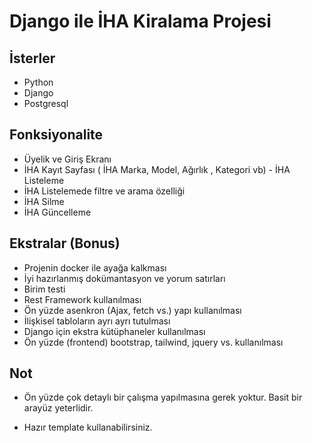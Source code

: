# Django ile İHA Kiralama Projesi

## İsterler

- Python
- Django
- Postgresql

## Fonksiyonalite

- Üyelik ve Giriş Ekranı
- İHA Kayıt Sayfası ( İHA Marka, Model, Ağırlık , Kategori vb) - İHA Listeleme
- İHA Listelemede filtre ve arama özelliği
- İHA Silme
- İHA Güncelleme

## Ekstralar (Bonus)

- Projenin docker ile ayağa kalkması
- İyi hazırlanmış dokümantasyon ve yorum satırları
- Birim testi
- Rest Framework kullanılması
- Ön yüzde asenkron (Ajax, fetch vs.) yapı kullanılması
- İlişkisel tabloların ayrı ayrı tutulması
- Django için ekstra kütüphaneler kullanılması
- Ön yüzde (frontend) bootstrap, tailwind, jquery vs. kullanılması

## Not

- Ön yüzde çok detaylı bir çalışma yapılmasına gerek yoktur. Basit bir arayüz yeterlidir.

- Hazır template kullanabilirsiniz.
